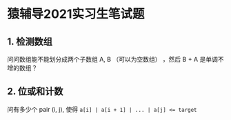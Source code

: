 # 猿辅导2021实习生笔试题

## 1. 检测数组

问问数组能不能划分成两个子数组 A, B （可以为空数组） ，然后 B + A 是单调不增的数组？

## 2. 位或和计数

问有多少个 pair (i, j), 使得 `a[i] | a[i + 1] | ... | a[j] <= target` 
